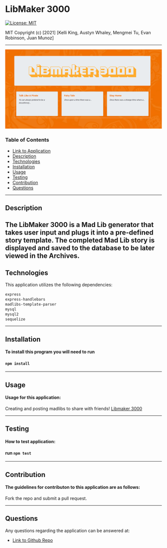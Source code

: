 # LibMaker 3000  

[![License: MIT](https://img.shields.io/badge/License-MIT-brightgreen.svg)](https://opensource.org/licenses/MIT)

MIT
Copyright (c) [2021] [Kelli King, Austyn Whaley, Mengmei Tu, Evan Robinson, Juan Munoz]

---

![Screenshot](./public/images/LMSS.png)

### Table of Contents

- [Link to Application](https://github.com/thorgriffs/make-your-madlibs)
- [Description](#description)
- [Technologies](#technologies)
- [Installation](#installation)
- [Usage](#usage)
- [Testing](#Testing)
- [Contribution](#Contribution)
- [Questions](#Questions)

---

## Description

The LibMaker 3000 is a Mad Lib generator that takes user input and plugs it into a pre-defined story template.  The completed Mad Lib story is displayed and saved to the database to be later viewed in the Archives.
---

## Technologies

This application utilizes the following dependencies:

    express
    express-handlebars
    madlibs-template-parser
    mysql
    mysql2
    sequelize

---

## Installation

#### To install this program you will need to run

#### `npm install`

---

## Usage

#### Usage for this application:

Creating and posting madlibs to share with friends!
[Libmaker 3000](https://makeyourmadlib.herokuapp.com/)

---

## Testing

#### How to test application:

#### run `npm test`

---

## Contribution

#### The guidelines for contributon to this application are as follows:

Fork the repo and submit a pull request.

---

## Questions

Any questions regarding the application can be answered at:

- [Link to Github Repo](https://github.com/thorgriffs/make-your-madlibs)